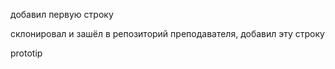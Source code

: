 добавил первую строку

склонировал и зашёл в репозиторий преподавателя, добавил эту строку

prototip


